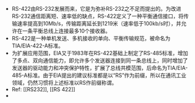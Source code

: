 - RS-422由RS-232发展而来，它是为弥补RS-232之不足而提出的。为改进RS-232通信距离短、速率低的缺点，RS-422定义了一种平衡通信接口，将传输速率提高到10Mb/s，传输距离延长到1219米（速率低于100kb/s时），并允许在一条平衡总线上连接最多10个接收器。
- RS-422是一种单机发送、多机接收的单向、平衡传输规范，被命名为TIA/EIA-422-A标准。
- 为扩展应用范围，EIA又于1983年在RS-422基础上制定了RS-485标准，增加了多点、双向通信能力，即允许多个发送器连接到同一条总线上，同时增加了发送器的驱动能力和冲突保护特性，扩展了总线共模范围，后命名为TIA/EIA-485-A标准。由于EIA提出的建议标准都是以“RS”作为前缀，所以在通讯工业领域，仍然习惯将上述标准以RS作前缀称谓。
- Ref: [[RS232]], [[RS 422]]
-